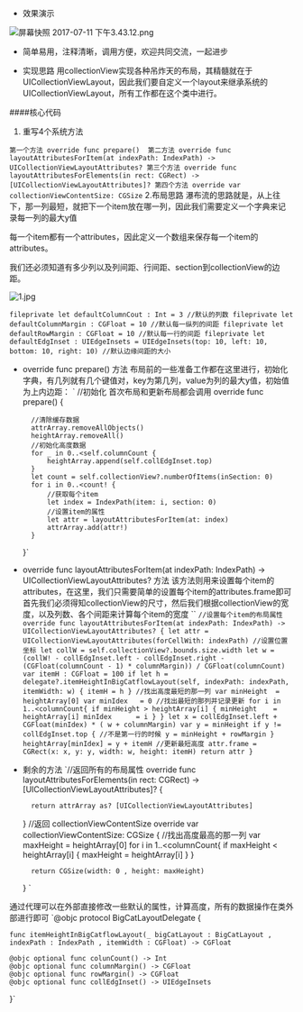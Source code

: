 - 效果演示

![屏幕快照 2017-07-11 下午3.43.12.png](http://upload-images.jianshu.io/upload_images/2419271-f831a4be3d066bab.png?imageMogr2/auto-orient/strip%7CimageView2/2/w/1240)

- 简单易用，注释清晰，调用方便，欢迎共同交流，一起进步

- 实现思路
用collectionView实现各种吊炸天的布局，其精髓就在于UICollectionViewLayout，因此我们要自定义一个layout来继承系统的UICollectionViewLayout，所有工作都在这个类中进行。

####核心代码
1. 重写4个系统方法

`第一个方法
override func prepare() 
第二方法
override func layoutAttributesForItem(at indexPath: IndexPath) -> UICollectionViewLayoutAttributes?
第三个方法
override func layoutAttributesForElements(in rect: CGRect) -> [UICollectionViewLayoutAttributes]?
第四个方法
override var collectionViewContentSize: CGSize`
2.布局思路 
瀑布流的思路就是，从上往下，那一列最短，就把下一个item放在哪一列，因此我们需要定义一个字典来记录每一列的最大y值

每一个item都有一个attributes，因此定义一个数组来保存每一个item的attributes。

我们还必须知道有多少列以及列间距、行间距、section到collectionView的边距。


![1.jpg](http://upload-images.jianshu.io/upload_images/2419271-5ebc6bfb79fab02a.jpg?imageMogr2/auto-orient/strip%7CimageView2/2/w/1240)


`fileprivate let defaultColumnCout : Int = 3 //默认的列数
fileprivate let defaultColumnMargin : CGFloat = 10 //默认每一纵列的间距
fileprivate let defaultRowMargin : CGFloat = 10 //默认每一行的间距
fileprivate let defaultEdgInset : UIEdgeInsets = UIEdgeInsets(top: 10, left: 10, bottom: 10, right: 10) //默认边缘间距的大小`

- override func prepare() 方法
布局前的一些准备工作都在这里进行，初始化字典，有几列就有几个键值对，key为第几列，value为列的最大y值，初始值为上内边距：
` //初始化  首次布局和更新布局都会调用
    override func prepare() {
        
        //清除缓存数据
        attrArray.removeAllObjects()
        heightArray.removeAll()
        //初始化高度数据
        for _ in 0..<self.columnCount {
            heightArray.append(self.collEdgInset.top)
        }
        let count = self.collectionView?.numberOfItems(inSection: 0)
        for i in 0..<count! {
            //获取每个item
            let index = IndexPath(item: i, section: 0)
            //设置item的属性
            let attr = layoutAttributesForItem(at: index)
            attrArray.add(attr!)
        }
    }`


- override func layoutAttributesForItem(at indexPath: IndexPath) -> UICollectionViewLayoutAttributes? 方法
该方法则用来设置每个item的attributes，在这里，我们只需要简单的设置每个item的attributes.frame即可
首先我们必须得知collectionView的尺寸，然后我们根据collectionView的宽度，以及列数、各个间距来计算每个item的宽度
``
`//设置每个item的布局属性
 override func layoutAttributesForItem(at indexPath: IndexPath) -> UICollectionViewLayoutAttributes? {
        let attr = UICollectionViewLayoutAttributes(forCellWith: indexPath)
        //设置位置坐标
        let collW = self.collectionView?.bounds.size.width
        let w = (collW! - collEdgInset.left - collEdgInset.right - (CGFloat(columnCount - 1) * columnMargin)) / CGFloat(columnCount)
        var itemH : CGFloat = 100
        if let h = delegate?.itemHeightInBigCatflowLayout(self, indexPath: indexPath, itemWidth: w) {
            itemH = h
        }
        //找出高度最短的那一列
        var minHeight  = heightArray[0]
        var minIdex   = 0
        //找出最短的那列并记录更新
        for i in 1..<columnCount{
            if minHeight > heightArray[i] {
                minHeight    = heightArray[i]
                minIdex      = i
            }
        }
        let x = collEdgInset.left + CGFloat(minIdex) * ( w + columnMargin)
        var y = minHeight
        if y != collEdgInset.top { //不是第一行的时候
            y = minHeight + rowMargin
        }
        heightArray[minIdex] = y + itemH //更新最短高度
        attr.frame = CGRect(x: x, y: y, width: w, height: itemH)
        return attr
    }`

- 剩余的方法
`//返回所有的布局属性
    override func layoutAttributesForElements(in rect: CGRect) -> [UICollectionViewLayoutAttributes]? {
        
        return attrArray as? [UICollectionViewLayoutAttributes]
    }
    //返回 collectionViewContentSize
    override var collectionViewContentSize: CGSize {
        //找出高度最高的那一列
        var maxHeight  = heightArray[0]
        for i in 1..<columnCount{
            if maxHeight < heightArray[i] {
                maxHeight    = heightArray[i]
            }
        }

        return CGSize(width: 0 , height: maxHeight)
    }
`

通过代理可以在外部直接修改一些默认的属性，计算高度，所有的数据操作在类外部进行即可
`@objc protocol BigCatLayoutDelegate {
    
    func itemHeightInBigCatflowLayout(_ bigCatLayout : BigCatLayout , indexPath : IndexPath , itemWidth : CGFloat) -> CGFloat
    
    @objc optional func colunCount() -> Int
    @objc optional func columnMargin() -> CGFloat
    @objc optional func rowMargin() -> CGFloat
    @objc optional func collEdgInset() -> UIEdgeInsets
}`
